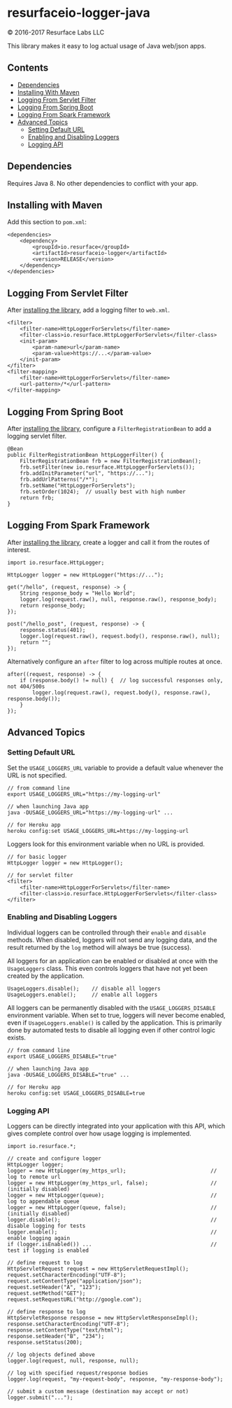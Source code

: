 # resurfaceio-logger-java
&copy; 2016-2017 Resurface Labs LLC

This library makes it easy to log actual usage of Java web/json apps.

## Contents

<ul>
<li><a href="#dependencies">Dependencies</a></li>
<li><a href="#installing_with_maven">Installing With Maven</a></li>
<li><a href="#logging_from_servlet_filter">Logging From Servlet Filter</a></li>
<li><a href="#logging_from_spring_boot">Logging From Spring Boot</a></li>
<li><a href="#logging_from_spark_framework">Logging From Spark Framework</a></li>
<li><a href="#advanced_topics">Advanced Topics</a><ul>
<li><a href="#setting_default_url">Setting Default URL</a></li>
<li><a href="#enabling_and_disabling">Enabling and Disabling Loggers</a></li>
<li><a href="#logging_api">Logging API</a></li>
</ul></li>
</ul>

<a name="dependencies"/>

## Dependencies

Requires Java 8. No other dependencies to conflict with your app.

<a name="installing_with_maven"/>

## Installing with Maven

Add this section to `pom.xml`:

    <dependencies>
        <dependency>
            <groupId>io.resurface</groupId>
            <artifactId>resurfaceio-logger</artifactId>
            <version>RELEASE</version>
        </dependency>
    </dependencies>

<a name="logging_from_servlet_filter"/>

## Logging From Servlet Filter

After <a href="#installing_with_maven">installing the library</a>, add a logging filter to `web.xml`.

    <filter>
        <filter-name>HttpLoggerForServlets</filter-name>
        <filter-class>io.resurface.HttpLoggerForServlets</filter-class>
        <init-param>
            <param-name>url</param-name>
            <param-value>https://...</param-value>
        </init-param>
    </filter>
    <filter-mapping>
        <filter-name>HttpLoggerForServlets</filter-name>
        <url-pattern>/*</url-pattern>
    </filter-mapping>

<a name="logging_from_spring_boot"/>

## Logging From Spring Boot

After <a href="#installing_with_maven">installing the library</a>, configure a `FilterRegistrationBean`
to add a logging servlet filter.

    @Bean
    public FilterRegistrationBean httpLoggerFilter() {
        FilterRegistrationBean frb = new FilterRegistrationBean();
        frb.setFilter(new io.resurface.HttpLoggerForServlets());
        frb.addInitParameter("url", "https://...");
        frb.addUrlPatterns("/*");
        frb.setName("HttpLoggerForServlets");
        frb.setOrder(1024);  // usually best with high number
        return frb;
    }

<a name="logging_from_spark_framework"/>

## Logging From Spark Framework

After <a href="#installing_with_maven">installing the library</a>, create a logger and call it from the routes of interest.

    import io.resurface.HttpLogger;

    HttpLogger logger = new HttpLogger("https://...");

    get("/hello", (request, response) -> {
        String response_body = "Hello World";
        logger.log(request.raw(), null, response.raw(), response_body);
        return response_body;
    });

    post("/hello_post", (request, response) -> {
        response.status(401);
        logger.log(request.raw(), request.body(), response.raw(), null);
        return "";
    });

Alternatively configure an `after` filter to log across multiple routes at once.

    after((request, response) -> {
        if (response.body() != null) {  // log successful responses only, not 404/500s
            logger.log(request.raw(), request.body(), response.raw(), response.body());
        }
    });

<a name="advanced_topics"/>

## Advanced Topics

<a name="setting_default_url"/>

### Setting Default URL

Set the `USAGE_LOGGERS_URL` variable to provide a default value whenever the URL is not specified.

    // from command line
    export USAGE_LOGGERS_URL="https://my-logging-url"
    
    // when launching Java app
    java -DUSAGE_LOGGERS_URL="https://my-logging-url" ...

    // for Heroku app
    heroku config:set USAGE_LOGGERS_URL=https://my-logging-url

Loggers look for this environment variable when no URL is provided.

    // for basic logger
    HttpLogger logger = new HttpLogger();

    // for servlet filter
    <filter>
        <filter-name>HttpLoggerForServlets</filter-name>
        <filter-class>io.resurface.HttpLoggerForServlets</filter-class>
    </filter>

<a name="enabling_and_disabling"/>

### Enabling and Disabling Loggers

Individual loggers can be controlled through their `enable` and `disable` methods. When disabled, loggers will
not send any logging data, and the result returned by the `log` method will always be true (success).

All loggers for an application can be enabled or disabled at once with the `UsageLoggers` class. This even controls
loggers that have not yet been created by the application.

    UsageLoggers.disable();    // disable all loggers
    UsageLoggers.enable();     // enable all loggers

All loggers can be permanently disabled with the `USAGE_LOGGERS_DISABLE` environment variable. When set to true,
loggers will never become enabled, even if `UsageLoggers.enable()` is called by the application. This is primarily 
done by automated tests to disable all logging even if other control logic exists. 

    // from command line
    export USAGE_LOGGERS_DISABLE="true"

    // when launching Java app
    java -DUSAGE_LOGGERS_DISABLE="true" ...

    // for Heroku app
    heroku config:set USAGE_LOGGERS_DISABLE=true

<a name="logging_api"/>

### Logging API

Loggers can be directly integrated into your application with this API, which gives complete control over how
usage logging is implemented.

    import io.resurface.*;

    // create and configure logger
    HttpLogger logger;
    logger = new HttpLogger(my_https_url);                           // log to remote url
    logger = new HttpLogger(my_https_url, false);                    // (initially disabled)
    logger = new HttpLogger(queue);                                  // log to appendable queue
    logger = new HttpLogger(queue, false);                           // (initially disabled)
    logger.disable();                                                // disable logging for tests
    logger.enable();                                                 // enable logging again
    if (logger.isEnabled()) ...                                      // test if logging is enabled

    // define request to log
    HttpServletRequest request = new HttpServletRequestImpl();
    request.setCharacterEncoding("UTF-8");
    request.setContentType("application/json");
    request.setHeader("A", "123");
    request.setMethod("GET");
    request.setRequestURL("http://google.com");

    // define response to log
    HttpServletResponse response = new HttpServletResponseImpl();
    response.setCharacterEncoding("UTF-8");
    response.setContentType("text/html");
    response.setHeader("B", "234");
    response.setStatus(200);

    // log objects defined above
    logger.log(request, null, response, null);

    // log with specified request/response bodies
    logger.log(request, "my-request-body", response, "my-response-body");

    // submit a custom message (destination may accept or not)
    logger.submit("...");
